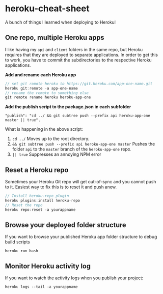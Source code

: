 # heroku-cheat-sheet

A bunch of things I learned when deploying to Heroku!

## One repo, multiple Heroku apps

I like having my `api` and `client` folders in the same repo, but Heroku requires that they
are deployed to separate applications. In order to get this to work, you have to commit the subdirectories to the respective Heroku applications.

**Add and rename each Heroku app**

```typescript
// set git remote heroku to https://git.heroku.com/app-one-name.git
heroku git:remote -a app-one-name
// rename the remote to something else
git remote rename heroku heroku-app-one
```

**Add the publish script to the package.json in each subfolder**

```
"publish": "cd ../ && git subtree push --prefix api heroku-app-one master || true",
```

What is happening in the above script:

1. `cd ../`
   Moves up to the root directory.
2. `&& git subtree push --prefix api heroku-app-one master`
   Pushes the folder `api` to the `master` branch of the `heroku-app-one` repo.
3. `|| true`
   Suppresses an annoying NPM error

## Reset a Heroku repo

Sometimes your Heroku Git repo will get out-of-sync and you cannot push to it. Easiest way
to fix this is to reset it and push anew.

```typescript
// Install heroku-repo plugin
heroku plugins:install heroku-repo
// Reset the repo
heroku repo:reset -a yourappname
```

## Browse your deployed folder structure

If you want to browse your published Heroku app folder structure to debug build scripts
```
heroku run bash
```

## Monitor Heroku activity log

If you want to watch the activity logs when you publish your project:

```
heroku logs --tail -a yourappname
```
